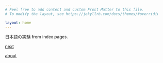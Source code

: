 ```yaml
---
# Feel free to add content and custom Front Matter to this file.
# To modify the layout, see https://jekyllrb.com/docs/themes/#overriding-theme-defaults

layout: home
---
```

日本語の実験 from index pages.

[next](next)

[about](about)